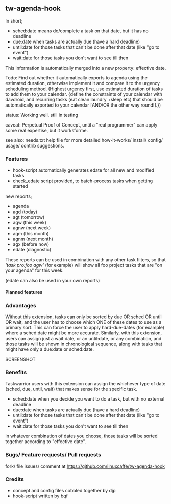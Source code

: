 ## tw-agenda-hook

In short; 
- sched:date means do/complete a task on that date, but it has no deadline
- due:date when tasks are actually due (have a hard deadline) 
- until:date for those tasks that can't be done after that date (like "go to event")
- wait:date for those tasks you don't want to see till then

This information is automatically merged into a new property: effective date.

Todo: Find out whether it automatically exports to agenda using the estimated duration, otherwise implement it and compare it to the urgency scheduling method. (Highest urgency first, use estimated duration of tasks to add them to your calendar. {define the constraints of your calendar with davdroid, and recurring tasks (eat clean laundry +sleep etc) that should be automatically exported to your calendar [AND/OR  the other way round!].})


status: Working well, still in testing

caveat: Perpetual Proof of Concept, until a "real programmer" can apply some real expertise, but it worksforme.

see also: needs.txt help file for more detailed how-it-works/ install/ config/ usage/ contrib suggestions.

### Features

- hook-script automatically generates edate for all new and modified tasks
- check_edate script provided, to batch-process tasks when getting started

new reports;
- agenda
- agd (today)
- agt (tomorrow)
- agw (this week)
- agnw (next week)
- agm (this month)
- agnm (next month)
- agx (before now)
- edate (diagnostic)

These reports can be used in combination with any other task filters, so that _'task pro:foo agw'_ (for example) will show all foo project tasks that are "on your agenda" for this week. 

(edate can also be used in your own reports)

#### Planned features

### Advantages

Without this extension, tasks can only be sorted by due OR sched OR until OR wait, and the user has to choose which ONE of these dates to use as a primary sort. This can force the user to apply hard-due-dates (for example) where a sched:date might be more accurate. Similarly, with this extension, users can assign just a wait:date, or an until:date, or any combination, and those tasks will be shown in chronological sequence, along with tasks that might have only a due:date or sched:date.

SCREENSHOT

### Benefits

Taskwarrior users with this extension can assign the whichever type of date (sched, due, until, wait) that makes sense for the specific task.

- sched:date when you decide you want to do a task, but with no external deadline
- due:date when tasks are actually due (have a hard deadline) 
- until:date for those tasks that can't be done after that date (like "go to event")
- wait:date for those tasks you don't want to see till then

in whatever combination of dates you choose, those tasks will be sorted together according to "effective date".

### Bugs/ Feature requests/ Pull requests

fork/ file issues/ comment at https://github.com/linuxcaffe/tw-agenda-hook

### Credits

- concept and config files cobbled together by djp
- hook-script written by bqf 
